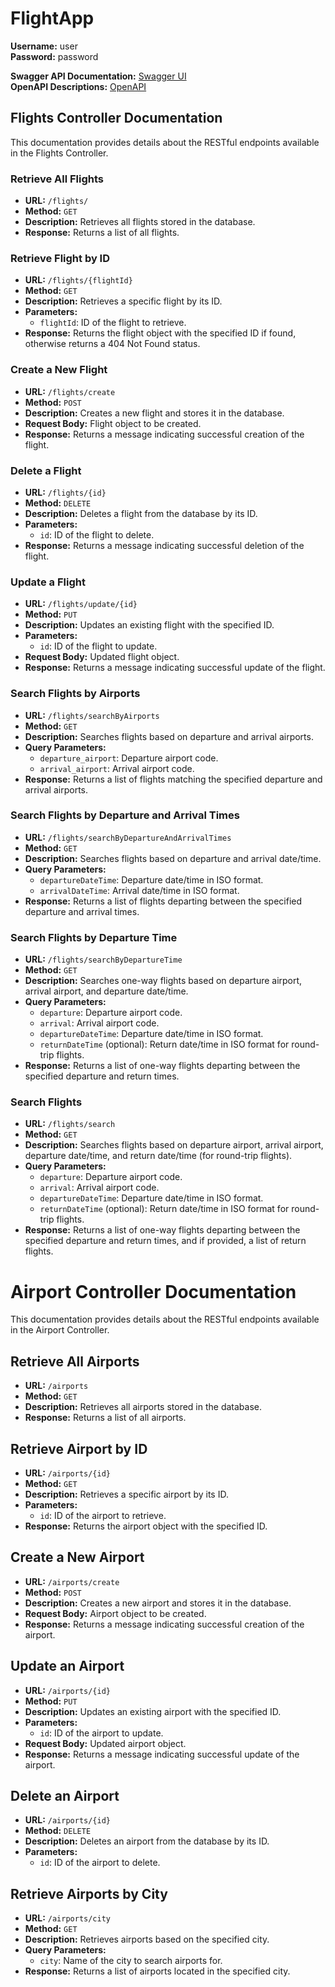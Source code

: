 # FlightApp

**Username:** user  
**Password:** password  

**Swagger API Documentation:** [Swagger UI](http://localhost:8080/swagger-ui.html)  
**OpenAPI Descriptions:** [OpenAPI](http://localhost:8080/v3/api-docs)

## Flights Controller Documentation

This documentation provides details about the RESTful endpoints available in the Flights Controller.

### Retrieve All Flights

- **URL:** `/flights/`
- **Method:** `GET`
- **Description:** Retrieves all flights stored in the database.
- **Response:** Returns a list of all flights.

### Retrieve Flight by ID

- **URL:** `/flights/{flightId}`
- **Method:** `GET`
- **Description:** Retrieves a specific flight by its ID.
- **Parameters:**
  - `flightId`: ID of the flight to retrieve.
- **Response:** Returns the flight object with the specified ID if found, otherwise returns a 404 Not Found status.

### Create a New Flight

- **URL:** `/flights/create`
- **Method:** `POST`
- **Description:** Creates a new flight and stores it in the database.
- **Request Body:** Flight object to be created.
- **Response:** Returns a message indicating successful creation of the flight.

### Delete a Flight

- **URL:** `/flights/{id}`
- **Method:** `DELETE`
- **Description:** Deletes a flight from the database by its ID.
- **Parameters:**
  - `id`: ID of the flight to delete.
- **Response:** Returns a message indicating successful deletion of the flight.

### Update a Flight

- **URL:** `/flights/update/{id}`
- **Method:** `PUT`
- **Description:** Updates an existing flight with the specified ID.
- **Parameters:**
  - `id`: ID of the flight to update.
- **Request Body:** Updated flight object.
- **Response:** Returns a message indicating successful update of the flight.

### Search Flights by Airports

- **URL:** `/flights/searchByAirports`
- **Method:** `GET`
- **Description:** Searches flights based on departure and arrival airports.
- **Query Parameters:**
  - `departure_airport`: Departure airport code.
  - `arrival_airport`: Arrival airport code.
- **Response:** Returns a list of flights matching the specified departure and arrival airports.

### Search Flights by Departure and Arrival Times

- **URL:** `/flights/searchByDepartureAndArrivalTimes`
- **Method:** `GET`
- **Description:** Searches flights based on departure and arrival date/time.
- **Query Parameters:**
  - `departureDateTime`: Departure date/time in ISO format.
  - `arrivalDateTime`: Arrival date/time in ISO format.
- **Response:** Returns a list of flights departing between the specified departure and arrival times.

### Search Flights by Departure Time

- **URL:** `/flights/searchByDepartureTime`
- **Method:** `GET`
- **Description:** Searches one-way flights based on departure airport, arrival airport, and departure date/time.
- **Query Parameters:**
  - `departure`: Departure airport code.
  - `arrival`: Arrival airport code.
  - `departureDateTime`: Departure date/time in ISO format.
  - `returnDateTime` (optional): Return date/time in ISO format for round-trip flights.
- **Response:** Returns a list of one-way flights departing between the specified departure and return times.

### Search Flights

- **URL:** `/flights/search`
- **Method:** `GET`
- **Description:** Searches flights based on departure airport, arrival airport, departure date/time, and return date/time (for round-trip flights).
- **Query Parameters:**
  - `departure`: Departure airport code.
  - `arrival`: Arrival airport code.
  - `departureDateTime`: Departure date/time in ISO format.
  - `returnDateTime` (optional): Return date/time in ISO format for round-trip flights.
- **Response:** Returns a list of one-way flights departing between the specified departure and return times, and if provided, a list of return flights.

# Airport Controller Documentation

This documentation provides details about the RESTful endpoints available in the Airport Controller.

## Retrieve All Airports

- **URL:** `/airports`
- **Method:** `GET`
- **Description:** Retrieves all airports stored in the database.
- **Response:** Returns a list of all airports.

## Retrieve Airport by ID

- **URL:** `/airports/{id}`
- **Method:** `GET`
- **Description:** Retrieves a specific airport by its ID.
- **Parameters:**
  - `id`: ID of the airport to retrieve.
- **Response:** Returns the airport object with the specified ID.

## Create a New Airport

- **URL:** `/airports/create`
- **Method:** `POST`
- **Description:** Creates a new airport and stores it in the database.
- **Request Body:** Airport object to be created.
- **Response:** Returns a message indicating successful creation of the airport.

## Update an Airport

- **URL:** `/airports/{id}`
- **Method:** `PUT`
- **Description:** Updates an existing airport with the specified ID.
- **Parameters:**
  - `id`: ID of the airport to update.
- **Request Body:** Updated airport object.
- **Response:** Returns a message indicating successful update of the airport.

## Delete an Airport

- **URL:** `/airports/{id}`
- **Method:** `DELETE`
- **Description:** Deletes an airport from the database by its ID.
- **Parameters:**
  - `id`: ID of the airport to delete.

## Retrieve Airports by City

- **URL:** `/airports/city`
- **Method:** `GET`
- **Description:** Retrieves airports based on the specified city.
- **Query Parameters:**
  - `city`: Name of the city to search airports for.
- **Response:** Returns a list of airports located in the specified city.
